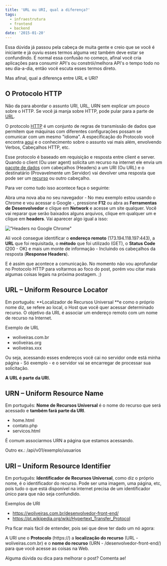 ```yaml
---
title: 'URL ou URI, qual a diferença?'
tags:
  - infraestrutura
  - frontend
  - backend
date: '2015-01-20'
---
```


Essa dúvida já passou pela cabeça de muita gente e creio que se você é iniciante e já ouviu esses termos alguma vez também deve estar se confundindo. É normal essa confusão no começo, afinal você cria aplicações para consumir API's ou constrói/melhora API's o tempo todo no seu dia-a-dia, então você escuta esses termos direto.

Mas afinal, qual a diferença entre URL e URI?

## O Protocolo HTTP

Não da para abordar o assunto URI, URL, URN sem explicar um pouco sobre o HTTP. Se você já manja sobre HTTP, pode pular para a parte de [URL](#url "URL").

O protocolo [HTTP](https://pt.wikipedia.org/wiki/Hypertext_Transfer_Protocol "Protocolo HTTP") é um conjunto de regras de transmissão de dados que permitem que máquinas com diferentes configurações possam se comunicar com um mesmo "idioma". A especificação do Protocolo você encontra [aqui](https://tools.ietf.org/html/rfc2616 "RFC2616") e o conhecimento sobre o assunto vai mais além, envolvendo Verbos, Cabeçalhos HTTP, etc.

Esse protocolo é baseado em requisição e resposta entre client e server. Quando o client (Ou user agent) solicita um recurso na internet ele envia um [pacote de dados](https://pt.wikipedia.org/wiki/Pacote "Pacote de dados") com cabeçalhos (Headers) a um URI (Ou URL) e o destinatário (Provavelmente um Servidor) vai devolver uma resposta que pode ser um [recurso](https://pt.wikipedia.org/wiki/Rede_de_computadores "Recursos") ou outro cabeçalho.

Para ver como tudo isso acontece faça o seguinte:

Abra uma nova aba no seu navegador - No meu exemplo estou usando o Chrome e vou acessar o Google -, pressione **F12** ou abra as **Ferramentas** **de** **Desenvolvedor** e clique em **Network** e acesse um site qualquer. Você vai reparar que serão baixados alguns arquivos, clique em qualquer um e clique em **headers**. Vai aparecer algo igual a isso:

!["Headers no Google Chrome"]({{site.postsImagesPath}}google-headers.png "Google headers")

Ali você consegue identificar o **endereço remoto** (173.194.118.197:443), a **URL** que foi requisitada, o **método** que foi utilizado (GET), o **Status Code** (200 - OK) e mais um monte de informação - Incluindo os cabeçalhos da resposta (**Response Headers**).

E é assim que acontece a comunicação.
No momento não vou aprofundar no Protocolo HTTP para voltarmos ao foco do post, porém vou citar mais algumas coisas legais na próxima postagem. ;)



## URL – Uniform Resource Locator

Em português: **Localizador de Recursos Universal **e como o próprio nome diz, se refere ao local, o Host que você quer acessar determinado recurso. O objetivo da URL é associar um endereço remoto com um nome de recurso na Internet.

Exemplo de URL

* woliveiras.com.br
* woliveiras.org
* woliveiras.xxx

Ou seja, acessando esses endereços você cai no servidor onde está minha página - Só exemplo - e o servidor vai se encarregar de processar sua solicitação.

**A URL é parte da URI.**

## URN – Uniform Resource Name

Em português: **Nome de Recursos Universal** é o nome do recurso que será acessado e **também fará parte da URI**.

* home.html
* contato.php
* servicos.html

É comum associarmos URN a página que estamos acessando.

Outro ex.: /api/v01/exemplo/usuarios

## URI – Uniform Resource Identifier

Em português: **Identificador de Recursos Universal**, como diz o próprio nome, é o identificador do recurso. Pode ser uma imagem, uma página, etc, pois tudo o que está disponível na internet precisa de um identificador único para que não seja confundido.

Exemplos de URI

* https://woliveiras.com.br/desenvolvedor-front-end/
* https://pt.wikipedia.org/wiki/Hypertext_Transfer_Protocol

Pra ficar mais fácil de entender, pois sei que deve ter dado um nó agora:

A URI une o **Protocolo** (https://) a **localização do recurso** (URL - woliveiras.com.br) e o **nome do recurso** (URN - /desenvolvedor-front-end/) para que você acesse as coisas na Web.

Alguma dúvida ou dica para melhorar o post? Comenta ae!
